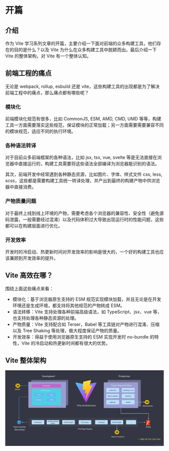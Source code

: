 # 开篇

## 介绍

作为 Vite 学习系列文章的开篇，主要介绍一下面对前端的众多构建工具，他们存在的目的是什么？以及 Vite 为什么在众多构建工具中脱颖而出。最后介绍一下 Vite 的整体架构，对 Vite 有一个整体认知。

## 前端工程的痛点

无论是 webpack, rollup, esbuild 还是 vite，这些构建工具的出现都是为了解决前端工程中的痛点，那么痛点都有哪些呢？

### 模块化

前端模块化规范有很多，比如 CommonJS, ESM, AMD, CMD, UMD 等等，构建工具一方面需要落实这些规范，保证模块的正常加载；另一方面需要需要兼容不同的模块规范，适应不同的执行环境。

### 各种语法转译

对于目前众多前端框架的各种语法，比如 jsx, tsx, vue, svelte 等是无法直接在浏览器中直接运行的，构建工具需要将这些语法全部编译为浏览器能识别的语法。

其次，前端开发中经常遇到各种静态资源，比如图片、字体、样式文件 css, less, scss，这些都是需要构建工具统一转译处理，并产出到最终的构建产物中供浏览器中直接消费。

### 产物质量问题

对于最终上线到线上环境的产物，需要考虑各个浏览器的兼容性、安全性（避免源码泄露，一般需要经过混淆）以及代码体积过大导致出现运行时的性能问题，这些都可以在构建层面进行优化。

### 开发效率

开发时的冷启动、热更新时间对开发效率的影响是很大的，一个好的构建工具也应该兼顾到开发效率的提升。

## Vite 高效在哪？

围绕上面这些痛点来看：

- 模块化：基于浏览器原生支持的 ESM 规范实现模块加载，并且无论是在开发环境还是生成环境，都支持将其他规范的产物转成 ESM。
- 语法转移：Vite 支持处理各种前端高级语法，如 TypeScript、jsx、vue 等，也支持处理各种静态资源的处理。
- 产物质量：Vite 支持配合如 Terser，Babel 等工具链对产物进行混淆、压缩以及 Tree Shaking 等处理，极大程度保证产物的质量。
- 开发效率：得益于使用浏览器原生支持的 ESM 实现开发时 no-bundle 的特性，Vite 的冷启动和热更新时间都有很大的优势。

## Vite 整体架构

![vite整体架构图](./images/vite_architecture.jpg)
